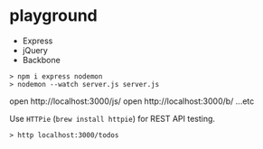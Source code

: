 # playground

- Express
- jQuery
- Backbone

```
> npm i express nodemon
> nodemon --watch server.js server.js
```
open http://localhost:3000/js/
open http://localhost:3000/b/
...etc

Use `HTTPie` (`brew install httpie`) for REST API testing.
```
> http localhost:3000/todos
```
